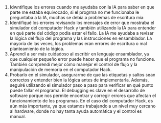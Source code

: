 1. Idwntifique los errores cuando me ayudaba con la IA para saber en que parte me estaba equivocado, si el progrma no me funcionaba le preguntaba a la IA, muchas se debia a problemas de escritura mia
2. Identifiqué los errores revisando los mensajes de error que mostraba el simulador del computador Hack y también utilizando la IA para entender en qué parte del código podía estar el fallo. La IA me ayudaba a revisar la lógica del flujo del programa y las instrucciones en ensamblador. La mayoría de las veces, los problemas eran errores de escritura o mal planteamiento de la lógica.
3. Aprendí a ser más cuidadoso al escribir en lenguaje ensamblador, ya que cualquier pequeño error puede hacer que el programa no funcione. También comprendí mejor cómo manejar el control de flujo y la manipulación de memoria en el computador Hack.
4. Probarlo en el simulador, asegurarme de que las etiquetas y saltos sean correctos y entender bien la lógica antes de implementarla. Además, seguiré utilizando el simulador paso a paso para verificar en qué punto puede fallar el programa. El debugging es clave en el desarrollo de software porque nos permite encontrar y corregir errores que afectan el funcionamiento de los programas. En el caso del computador Hack, es aún más importante, ya que estamos trabajando a un nivel muy cercano al hardware, donde no hay tanta ayuda automática y el control es manual.
